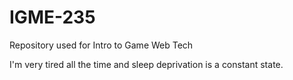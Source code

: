 # IGME-235
Repository used for Intro to Game Web Tech

I'm very tired all the time and sleep deprivation is a constant state.
